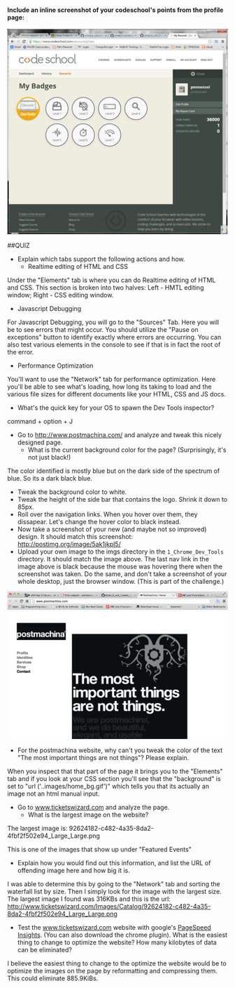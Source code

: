 #### Include an inline screenshot of your codeschool's points from the profile page:

<a href="imgs/codeschool_score.png"><img src="imgs/codeschool_score.png"></a>

<!-- Modify the Markdown to include your answers. Don't delete the questions! -->

##QUIZ
* Explain which tabs support the following actions and how.
  * Realtime editing of HTML and CSS

Under the "Elements" tab is where you can do Realtime editing of HTML and CSS.  This section is broken into two halves:  Left - HMTL editing window; Right - CSS editing window. 

  * Javascript Debugging

For Javascript Debugging, you will go to the "Sources" Tab.  Here you will be to see errors that might occur.  You should utilize the "Pause on exceptions" button to identify exactly where errors are occurring.  You can also test various elements in the console to see if that is in fact the root of the error. 

  * Performance Optimization 

You'll want to use the "Network" tab for performance optimization.  Here you'll be able to see what's loading, how long its taking to load and the various file sizes for different documents like your HTML, CSS and JS docs.

* What's the quick key for your OS to spawn the Dev Tools inspector?

command + option + J

* Go to http://www.postmachina.com/ and analyze and tweak this nicely designed page.
  * What is the current background color for the page?  (Surprisingly, it's not just black!)

The color identified is mostly blue but on the dark side of the spectrum of blue.  So its a dark black blue. 

  * Tweak the background color to white. 
  * Tweak the height of the side bar that contains the logo.  Shrink it down to 85px.
  * Roll over the navigation links.  When you hover over them, they dissapear.  Let's change the hover color to black instead.
  * Now take a screenshot of your new (and maybe not so improved) design.  It should match this screenshot: http://postimg.org/image/5ak1jkpl5/
  * Upload your own image to the imgs directory in the `1_Chrome_Dev_Tools` directory.  It should match the image above. The last nav link in the image above is black because the mouse was hovering there when the screenshot was taken. Do the same, and don't take a screenshot of your whole desktop, just the browser window. (This is part of the challenge.)

<a href="imgs/codeschool_score.png"><img src="imgs/Postmachina_SS.png"></a> 


* For the postmachina website, why can't you tweak the color of the text "The most important things are not things"?  Please explain.

When you inspect that that part of the page it brings you to the "Elements" tab and if you look at your CSS section you'll see that the "background" is set to "url ('..images/home_bg.gif')" which tells you that its actually an image not an html manual input. 

* Go to www.ticketswizard.com and analyze the page.  
  * What is the largest image on the website? 

The largest image is: 
92624182-c482-4a35-8da2-4fbf2f502e94_Large_Large.png 

This is one of the images that show up under "Featured Events"

  * Explain how you would find out this information, and list the URL of offending image here and how big it is.

I was able to determine this by going to the "Network" tab and sorting the waterfall list by size.  Then I simply look for the image with the largest size.   The largest image I found was 316KBs and this is the url: http://www.ticketswizard.com/Images/Catalog/92624182-c482-4a35-8da2-4fbf2f502e94_Large_Large.png


* Test the www.ticketswizard.com website with google's [PageSpeed Insights](http://www.ticketswizard.com/).  (You can also download the chrome plugin).  What is the easiest thing to change to optimize the website?  How many kilobytes of data can be eliminated?

I believe the easiest thing to change to the optimize the website would be to optimize the images on the page by reformatting and compressing them.   This could eliminate 885.9KiBs.




